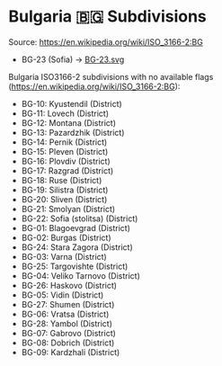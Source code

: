 # Bulgaria 🇧🇬 Subdivisions

Source: https://en.wikipedia.org/wiki/ISO_3166-2:BG

* BG-23 (Sofia) -> [BG-23.svg](https://github.com/amckenna41/iso3166-flag-icons/blob/main/iso3166-2-icons/BG/BG-23.svg)

Bulgaria ISO3166-2 subdivisions with no available flags (https://en.wikipedia.org/wiki/ISO_3166-2:BG):

* BG-10: Kyustendil (District)
* BG-11: Lovech (District)
* BG-12: Montana (District)
* BG-13: Pazardzhik (District)
* BG-14: Pernik (District)
* BG-15: Pleven (District)
* BG-16: Plovdiv (District)
* BG-17: Razgrad (District)
* BG-18: Ruse (District)
* BG-19: Silistra (District)
* BG-20: Sliven (District)
* BG-21: Smolyan (District)
* BG-22: Sofia (stolitsa) (District)
* BG-01: Blagoevgrad (District)
* BG-02: Burgas (District)
* BG-24: Stara Zagora (District)
* BG-03: Varna (District)
* BG-25: Targovishte (District)
* BG-04: Veliko Tarnovo (District)
* BG-26: Haskovo (District)
* BG-05: Vidin (District)
* BG-27: Shumen (District)
* BG-06: Vratsa (District)
* BG-28: Yambol (District)
* BG-07: Gabrovo (District)
* BG-08: Dobrich (District)
* BG-09: Kardzhali (District)